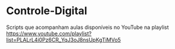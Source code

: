 # Controle-Digital
Scripts que acompanham aulas disponíveis no YouTube na playlist
https://www.youtube.com/playlist?list=PLALrL4i0Pz6CR_YqJ3oJ8nsUpKgTiMVo5
